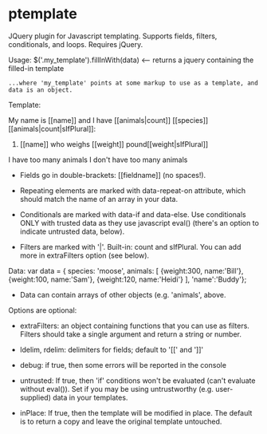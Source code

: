 ptemplate
=========

JQuery plugin for Javascript templating. 
Supports fields, filters, conditionals, and loops.
Requires jQuery.


Usage:
    $('.my_template').fillInWith(data)  <-- returns a jquery containing the filled-in template

    ...where 'my_template' points at some markup to use as a template, and data is an object.

Template:
      <div class="my_template">
         My name is [[name]] and I have [[animals|count]] [[species]][[animals|count|sIfPlural]]:
         <ol>
             <li data-repeat-on="animals">
                 [[name]] who weighs [[weight]] pound[[weight|sIfPlural]]
             </li>
         </ol>
         <span data-if="animals.length>3">
             I have too many animals
             <span data-else="true"> I don't have too many animals</span>
         </span>
      </div>

  - Fields go in double-brackets: [[fieldname]] (no spaces!).
  
  - Repeating elements are marked with data-repeat-on attribute, which should match the name of an
    array in your data.
  
  - Conditionals are marked with data-if and data-else. Use conditionals ONLY with trusted data as
    they use javascript eval() (there's an option to indicate untrusted data, below).
  
  - Filters are marked with '|'. Built-in: count and sIfPlural. You can add more in extraFilters
    option (see below).


Data:
     var data = {
         species: 'moose',
         animals: [
             {weight:300, name:'Bill'},
             {weight:100, name:'Sam'},
             {weight:120, name:'Heidi'}
         ],
         'name':'Buddy'};

  - Data can contain arrays of other objects (e.g. 'animals', above.


Options are optional:
  - extraFilters: an object containing functions that you can use as filters. Filters
    should take a single argument and return a string or number.

  - ldelim, rdelim: delimiters for fields; default to '[[' and ']]'

  - debug: if true, then some errors will be reported in the console

  - untrusted: If true, then 'if' conditions won't be evaluated (can't evaluate without eval()). Set if you may
    be using untrustworthy (e.g. user-supplied) data in your templates.

  - inPlace: If true, then the template will be modified in place. The default is to return a copy and
    leave the original template untouched.


